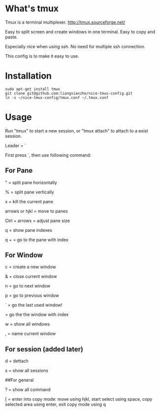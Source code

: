 # What's tmux

Tmux is a terminal multiplexer. http://tmux.sourceforge.net/

Easy to split screen and create windows in one terminal. Easy to copy and paste.

Especially nice when using ssh. No need for multiple ssh connection.

This config is to make it easy to use.

# Installation

    sudo apt-get install tmux
    git clone git@github.com:liangxianzhe/nice-tmux-config.git
    ln -s ~/nice-tmux-config/tmux.conf ~/.tmux.conf

# Usage

Run "tmux" to start a new session, or "tmux attach" to attach to a exist session.

Leader = `

First press `, then use following command:

## For Pane

" = split pane horizontally

% = split pane vertically

x = kill the current pane

arrows or hjkl = move to panes

Ctrl + arrows = adjust pane size

q = show pane indexes

q + <index> = go to the pane with index

## For Window

c = create a new window

& = close current window

n = go to next window

p = go to previous window

` = go the last used window! 

<index> = go the the window with index

w = show all windows

, = name current window

## For session (added later)

d = dettach

s = show all sessions

##For general

? = show all command

[ = enter into copy mode: move using hjkl, start select using space, copy selected area using enter, exit copy mode using q
